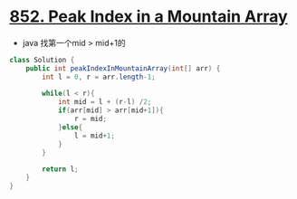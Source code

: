 # [852. Peak Index in a Mountain Array](https://leetcode.com/problems/peak-index-in-a-mountain-array/)

* java 找第一个mid > mid+1的

```java
class Solution {
    public int peakIndexInMountainArray(int[] arr) {
        int l = 0, r = arr.length-1;
        
        while(l < r){
            int mid = l + (r-l) /2;
            if(arr[mid] > arr[mid+1]){
                r = mid;
            }else{
                l = mid+1;
            }
        }
        
        return l;
    }
}

```
